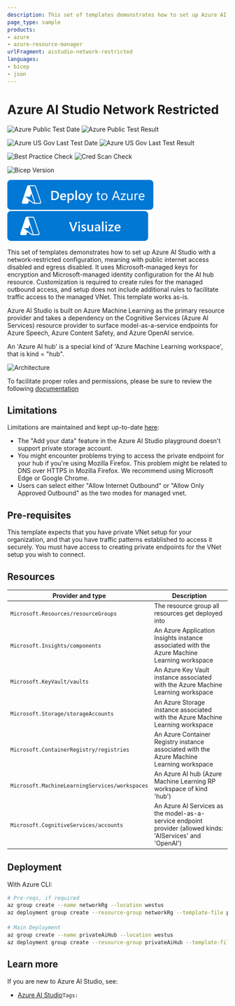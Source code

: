 ```yaml
---
description: This set of templates demonstrates how to set up Azure AI Studio with private link and egress disabled, using Microsoft-managed keys for encryption and Microsoft-managed identity configuration for the AI resource.
page_type: sample
products:
- azure
- azure-resource-manager
urlFragment: aistudio-network-restricted
languages:
- bicep
- json
---
```

# Azure AI Studio Network Restricted

![Azure Public Test Date](https://azurequickstartsservice.blob.core.windows.net/badges/quickstarts/microsoft.machinelearningservices/aistudio-network-restricted/PublicLastTestDate.svg)
![Azure Public Test Result](https://azurequickstartsservice.blob.core.windows.net/badges/quickstarts/microsoft.machinelearningservices/aistudio-network-restricted/PublicDeployment.svg)

![Azure US Gov Last Test Date](https://azurequickstartsservice.blob.core.windows.net/badges/quickstarts/microsoft.machinelearningservices/aistudio-network-restricted/FairfaxLastTestDate.svg)
![Azure US Gov Last Test Result](https://azurequickstartsservice.blob.core.windows.net/badges/quickstarts/microsoft.machinelearningservices/aistudio-network-restricted/FairfaxDeployment.svg)

![Best Practice Check](https://azurequickstartsservice.blob.core.windows.net/badges/quickstarts/microsoft.machinelearningservices/aistudio-network-restricted/BestPracticeResult.svg)
![Cred Scan Check](https://azurequickstartsservice.blob.core.windows.net/badges/quickstarts/microsoft.machinelearningservices/aistudio-network-restricted/CredScanResult.svg)

![Bicep Version](https://azurequickstartsservice.blob.core.windows.net/badges/quickstarts/microsoft.machinelearningservices/aistudio-network-restricted/BicepVersion.svg)

[![Deploy To Azure](https://raw.githubusercontent.com/Azure/azure-quickstart-templates/master/1-CONTRIBUTION-GUIDE/images/deploytoazure.svg?sanitize=true)](https://portal.azure.com/#create/Microsoft.Template/uri/https%3A%2F%2Fraw.githubusercontent.com%2FAzure%2Fazure-quickstart-templates%2Fmaster%2Fquickstarts%2Fmicrosoft.machinelearningservices%2Faistudio-network-restricted%2Fazuredeploy.json)
[![Visualize](https://raw.githubusercontent.com/Azure/azure-quickstart-templates/master/1-CONTRIBUTION-GUIDE/images/visualizebutton.svg?sanitize=true)](http://armviz.io/#/?load=https%3A%2F%2Fraw.githubusercontent.com%2FAzure%2Fazure-quickstart-templates%2Fmaster%2Fquickstarts%2Fmicrosoft.machinelearningservices%2Faistudio-network-restricted%2Fazuredeploy.json)

This set of templates demonstrates how to set up Azure AI Studio with a network-restricted configuration, meaning with public internet access disabled and egress disabled. It uses Microsoft-managed keys for encryption and Microsoft-managed identity configuration for the AI hub resource. Customization is required to create rules for the managed outbound access, and setup does not include additional rules to facilitate traffic access to the managed VNet. This template works as-is.

Azure AI Studio is built on Azure Machine Learning as the primary resource provider and takes a dependency on the Cognitive Services (Azure AI Services) resource provider to surface model-as-a-service endpoints for Azure Speech, Azure Content Safety, and Azure OpenAI service.

An 'Azure AI hub' is a special kind of 'Azure Machine Learning workspace', that is kind = "hub".

![Architecture](https://learn.microsoft.com/en-us/azure/ai-studio/media/how-to/network/azure-ai-network-inbound.svg)

To facilitate proper roles and permissions, please be sure to review the following [documentation](https://review.learn.microsoft.com/en-us/azure/ai-studio/how-to/secure-data-playground?branch=pr-en-us-280529#assign-roles-to-resources-and-users)

## Limitations

Limitations are maintained and kept up-to-date [here](https://learn.microsoft.com/en-us/azure/ai-studio/how-to/configure-private-link?source=recommendations&tabs=azure-portal#limitations):

* The "Add your data" feature in the Azure AI Studio playground doesn't support private storage account.
* You might encounter problems trying to access the private endpoint for your hub if you're using Mozilla Firefox. This problem might be related to DNS over HTTPS in Mozilla Firefox. We recommend using Microsoft Edge or Google Chrome.
* Users can select either "Allow Internet Outbound" or "Allow Only Approved Outbound" as the two modes for managed vnet.

## Pre-requisites

This template expects that you have private VNet setup for your organization, and that you have traffic patterns established to access it securely. You must have access to creating private endpoints for the VNet setup you wish to connect.

## Resources

| Provider and type | Description |
| - | - |
| `Microsoft.Resources/resourceGroups` | The resource group all resources get deployed into |
| `Microsoft.Insights/components` | An Azure Application Insights instance associated with the Azure Machine Learning workspace |
| `Microsoft.KeyVault/vaults` | An Azure Key Vault instance associated with the Azure Machine Learning workspace |
| `Microsoft.Storage/storageAccounts` | An Azure Storage instance associated with the Azure Machine Learning workspace |
| `Microsoft.ContainerRegistry/registries` | An Azure Container Registry instance associated with the Azure Machine Learning workspace |
| `Microsoft.MachineLearningServices/workspaces` | An Azure AI hub (Azure Machine Learning RP workspace of kind 'hub') |
| `Microsoft.CognitiveServices/accounts` | An Azure AI Services as the model-as-a-service endpoint provider (allowed kinds: 'AIServices' and 'OpenAI') |

## Deployment

With Azure CLI:

```sh
# Pre-reqs, if required
az group create --name networkRg --location westus
az deployment group create --resource-group networkRg --template-file prereqs/prereq.main.bicep

# Main Deployment
az group create --name privateAiHub --location westus
az deployment group create --resource-group privateAiHub --template-file main.bicep
```

## Learn more

If you are new to Azure AI Studio, see:

- [Azure AI Studio](https://aka.ms/aistudio/docs)`Tags: `